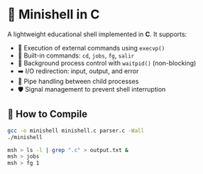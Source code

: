 # 🐚 Minishell in C

A lightweight educational shell implemented in **C**. It supports:

- 🚀 Execution of external commands using `execvp()`
- 🔧 Built-in commands: `cd`, `jobs`, `fg`, `salir`
- 🎯 Background process control with `waitpid()` (non-blocking)
- ➡️ I/O redirection: input, output, and error
- 🧵 Pipe handling between child processes
- 🛡️ Signal management to prevent shell interruption

## 🔧 How to Compile

```bash
gcc -o minishell minishell.c parser.c -Wall
./minishell

msh > ls -l | grep ".c" > output.txt &
msh > jobs
msh > fg 1
